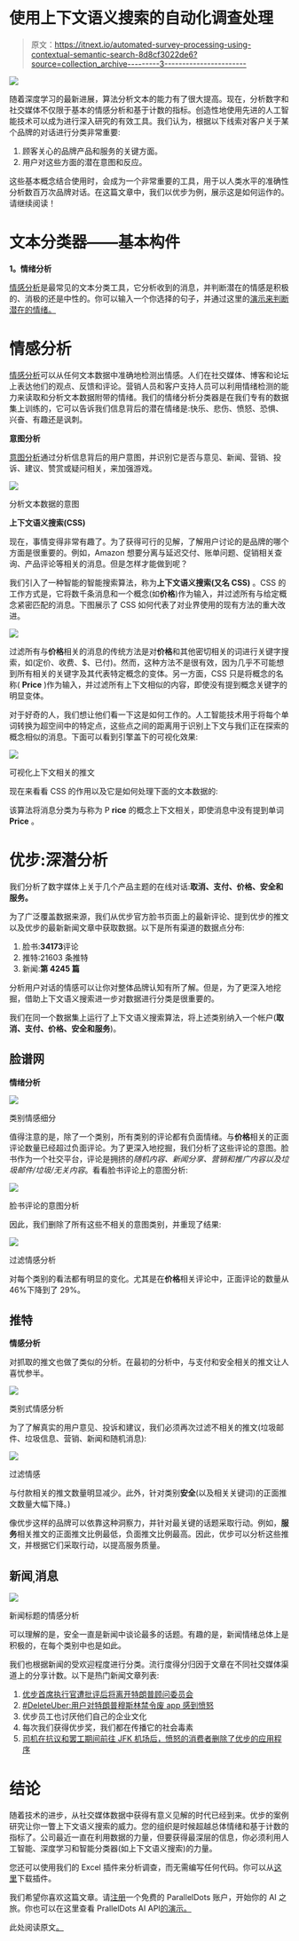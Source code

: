# 使用上下文语义搜索的自动化调查处理

> 原文：<https://itnext.io/automated-survey-processing-using-contextual-semantic-search-8d8cf3022de6?source=collection_archive---------3----------------------->

![](img/f23e100031479b5dd71c169863f6be96.png)

随着深度学习的最新进展，算法分析文本的能力有了很大提高。现在，分析数字和社交媒体不仅限于基本的情感分析和基于计数的指标。创造性地使用先进的人工智能技术可以成为进行深入研究的有效工具。我们认为，根据以下线索对客户关于某个品牌的对话进行分类非常重要:

1.  顾客关心的品牌产品和服务的关键方面。
2.  用户对这些方面的潜在意图和反应。

这些基本概念结合使用时，会成为一个非常重要的工具，用于以人类水平的准确性分析数百万次品牌对话。在这篇文章中，我们以优步为例，展示这是如何运作的。请继续阅读！

# 文本分类器——基本构件

**1。情绪分析**

[情感分析](https://www.paralleldots.com/sentiment-analysis)是最常见的文本分类工具，它分析收到的消息，并判断潜在的情感是积极的、消极的还是中性的。你可以输入一个你选择的句子，并通过这里的[演示来判断潜在的情绪。](https://www.paralleldots.com/sentiment-analysis)

# 情感分析

[情感分析](https://www.paralleldots.com/emotion-detection)可以从任何文本数据中准确地检测出情感。人们在社交媒体、博客和论坛上表达他们的观点、反馈和评论。营销人员和客户支持人员可以利用情绪检测的能力来读取和分析文本数据附带的情绪。我们的情绪分析分类器是在我们专有的数据集上训练的，它可以告诉我们信息背后的潜在情绪是:快乐、悲伤、愤怒、恐惧、兴奋、有趣还是讽刺。

**意图分析**

[意图分析](https://www.paralleldots.com/intent-analysis)通过分析信息背后的用户意图，并识别它是否与意见、新闻、营销、投诉、建议、赞赏或疑问相关，来加强游戏。

![](img/4535e0faac2533e021483ab69cd98d57.png)

分析文本数据的意图

**上下文语义搜索(CSS)**

现在，事情变得非常有趣了。为了获得可行的见解，了解用户讨论的是品牌的哪个方面是很重要的。例如，Amazon 想要分离与延迟交付、账单问题、促销相关查询、产品评论等相关的消息。但是怎样才能做到呢？

我们引入了一种智能的智能搜索算法，称为**上下文语义搜索(又名 CSS)** 。CSS 的工作方式是，它将数千条消息和一个概念(如**价格**)作为输入，并过滤所有与给定概念紧密匹配的消息。下图展示了 CSS 如何代表了对业界使用的现有方法的重大改进。

![](img/6b9c7f3b1a516be3da8f4be865f5c786.png)

过滤所有与**价格**相关的消息的传统方法是对**价格**和其他密切相关的词进行关键字搜索，如(定价、收费、$、已付)。然而，这种方法不是很有效，因为几乎不可能想到所有相关的关键字及其代表特定概念的变体。另一方面，CSS 只是将概念的名称( **Price** )作为输入，并过滤所有上下文相似的内容，即使没有提到概念关键字的明显变体。

对于好奇的人，我们想让他们看一下这是如何工作的。人工智能技术用于将每个单词转换为超空间中的特定点，这些点之间的距离用于识别上下文与我们正在探索的概念相似的消息。下面可以看到引擎盖下的可视化效果:

![](img/355776b9453df04bc944937868bf7a0b.png)

可视化上下文相关的推文

现在来看看 CSS 的作用以及它是如何处理下面的文本数据的:

该算法将消息分类为与称为 P **rice** 的概念上下文相关，即使消息中没有提到单词 **Price** 。

# 优步:深潜分析

我们分析了数字媒体上关于几个产品主题的在线对话:**取消、支付、价格、安全和服务。**

为了广泛覆盖数据来源，我们从优步官方脸书页面上的最新评论、提到优步的推文以及优步的最新新闻文章中获取数据。以下是所有渠道的数据点分布:

1.  脸书:**34173**评论
2.  推特:21603 条推特
3.  新闻:**第 4245 篇**

分析用户对话的情感可以让你对整体品牌认知有所了解。但是，为了更深入地挖掘，借助上下文语义搜索进一步对数据进行分类是很重要的。

我们在同一个数据集上运行了上下文语义搜索算法，将上述类别纳入一个帐户(**取消、支付、价格、安全和服务**)。

## 脸谱网

**情绪分析**

![](img/f178b470b6f81ce701f07f12cf9014ee.png)

类别情感细分

值得注意的是，除了一个类别，所有类别的评论都有负面情绪。与**价格**相关的正面评论数量已经超过负面评论。为了更深入地挖掘，我们分析了这些评论的意图。脸书作为一个社交平台，评论是拥挤的*随机内容、新闻分享、营销和推广内容以及垃圾邮件/垃圾/无关内容*。看看脸书评论上的意图分析:

![](img/8b994f8aed26b8abb92cddfef52cf3af.png)

脸书评论的意图分析

因此，我们删除了所有这些不相关的意图类别，并重现了结果:

![](img/928a3892e4e9ea80e71c080bc8596bdc.png)

过滤情感分析

对每个类别的看法都有明显的变化。尤其是在**价格**相关评论中，正面评论的数量从 46%下降到了 29%。

## 推特

**情感分析**

对抓取的推文也做了类似的分析。在最初的分析中，与支付和安全相关的推文让人喜忧参半。

![](img/bf0c5313c4e658cf4ea40434329343a0.png)

类别式情感分析

为了了解真实的用户意见、投诉和建议，我们必须再次过滤不相关的推文(垃圾邮件、垃圾信息、营销、新闻和随机消息):

![](img/81d6ba7c353c034e7842db1c298da728.png)

过滤情感

与付款相关的推文数量明显减少。此外，针对类别**安全**(以及相关关键词)的正面推文数量大幅下降。)

像优步这样的品牌可以依靠这种洞察力，并针对最关键的话题采取行动。例如，**服务**相关推文的正面推文比例最低，负面推文比例最高。因此，优步可以分析这些推文，并根据它们采取行动，以提高服务质量。

## 新闻ˌ消息

![](img/a2064942a4d9f56ad9f8eaef85523b77.png)

新闻标题的情感分析

可以理解的是，安全一直是新闻中谈论最多的话题。有趣的是，新闻情绪总体上是积极的，在每个类别中也是如此。

我们也根据新闻的受欢迎程度进行分类。流行度得分归因于文章在不同社交媒体渠道上的分享计数。以下是热门新闻文章列表:

1.  [优步首席执行官遭批评后将离开特朗普顾问委员会](https://www.nytimes.com/2017/02/02/technology/uber-ceo-travis-kalanick-trump-advisory-council.html?_r=0)
2.  [#DeleteUber:用户对特朗普穆斯林禁令废 app 感到愤怒](http://www.aljazeera.com/news/2017/01/deleteuber-users-angry-trump-muslim-ban-scrap-app-170129082003307.html)
3.  优步员工也讨厌他们自己的企业文化
4.  每次我们获得优步奖，我们都在传播它的社会毒素
5.  [司机在抗议和罢工期间前往 JFK 机场后，愤怒的消费者删除了优步的应用程序](http://www.businessinsider.in/Furious-customers-are-deleting-the-Uber-app-after-drivers-went-to-JFK-airport-during-a-protest-and-strike/articleshow/56859124.cms)

# 结论

随着技术的进步，从社交媒体数据中获得有意义见解的时代已经到来。优步的案例研究让你一瞥上下文语义搜索的威力。您的组织是时候超越总体情绪和基于计数的指标了。公司最近一直在利用数据的力量，但要获得最深层的信息，你必须利用人工智能、深度学习和智能分类器(如上下文语义搜索)的力量。

您还可以使用我们的 Excel 插件来分析调查，而无需编写任何代码。你可以从[这里](https://www.paralleldots.com/excel-plugin)下载插件。

我们希望你喜欢这篇文章。请[注册](http://user.apis.paralleldots.com/signing-up?utm_source=blog&utm_medium=chat&utm_campaign=paralleldots_blog)一个免费的 ParallelDots 账户，开始你的 AI 之旅。你也可以在这里查看 PrallelDots AI API[的演示。](https://www.paralleldots.com/ai-apis)

此处阅读原文[。](https://blog.paralleldots.com/product/contextual-semantic-search-concept-analysis-applications/)